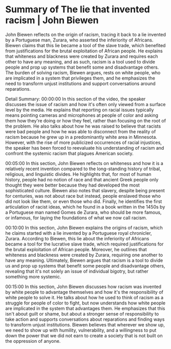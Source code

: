 # Summary of The lie that invented racism | John Biewen

John Biewen reflects on the origin of racism, tracing it back to a lie invented by a Portuguese man, Zurara, who asserted the inferiority of Africans. Biewen claims that this lie became a tool of the slave trade, which benefited from justifications for the brutal exploitation of African people. He explains that whiteness and blackness were created by Zurara and requires each other to have any meaning, and as such, racism is a tool used to divide people and prop up systems that benefit some and disadvantage others. The burden of solving racism, Biewen argues, rests on white people, who are implicated in a system that privileges them, and he emphasizes the need to transform unjust institutions and support conversations around reparations.

Detail Summary: 
00:00:00
In this section of the video, the speaker discusses the issue of racism and how it's often only viewed from a surface level by the media. He explains that reporting on racial issues typically means pointing cameras and microphones at people of color and asking them how they're doing or how they feel, rather than focusing on the root of the problem. He also talks about how he was raised to believe that racists were bad people and how he was able to disconnect from the reality of racism because he grew up in a predominantly white area in Minnesota. However, with the rise of more publicized occurrences of racial injustices, the speaker has been forced to reevaluate his understanding of racism and confront the systemic racism that plagues American society.

00:05:00
In this section, John Biewen reflects on whiteness and how it is a relatively recent invention compared to the long-standing history of tribal, religious, and linguistic divides. He highlights that, for most of human history, people had no notion of race and that ancient Greek people only thought they were better because they had developed the most sophisticated culture. Biewen also notes that slavery, despite being present for centuries, was not about race but instead, people enslaved those who did not look like them, or even those who did. Finally, he identifies the first articulation of racist ideas, which he found in a book written in the 1450s by a Portuguese man named Gomes de Zurara, who should be more famous, or infamous, for laying the foundations of what we now call racism.

00:10:00
In this section, John Biewen explains the origins of racism, which he claims started with a lie invented by a Portuguese royal chronicler, Zurara. According to Biewen, this lie about the inferiority of Africans became a tool for the lucrative slave trade, which required justifications for the brutal exploitation of African people. Moreover, he outlines that whiteness and blackness were created by Zurara, requiring one another to have any meaning. Ultimately, Biewen argues that racism is a tool to divide us and prop up systems that benefit some people and disadvantage others, revealing that it's not solely an issue of individual bigotry, but rather something more systemic.

00:15:00
In this section, John Biewen discusses how racism was invented by white people to advantage themselves and how it's the responsibility of white people to solve it. He talks about how he used to think of racism as a struggle for people of color to fight, but now understands how white people are implicated in the system that advantages them. He emphasizes that this isn't about guilt or shame, but about a stronger sense of responsibility to take action and supports conversations about reparations and finding ways to transform unjust institutions. Biewen believes that wherever we show up, we need to show up with humility, vulnerability, and a willingness to put down the power that we did not earn to create a society that is not built on the oppression of anyone.

